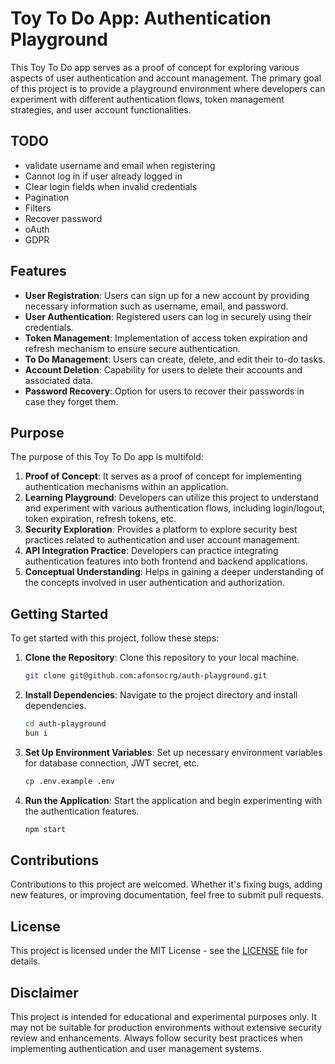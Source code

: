 # Toy To Do App: Authentication Playground

This Toy To Do app serves as a proof of concept for exploring various aspects of user authentication and account management. The primary goal of this project is to provide a playground environment where developers can experiment with different authentication flows, token management strategies, and user account functionalities.

## TODO
 - validate username and email when registering
 - Cannot log in if user already logged in
 - Clear login fields when invalid credentials
 - Pagination
 - Filters
 - Recover password
 - oAuth
 - GDPR

## Features

- **User Registration**: Users can sign up for a new account by providing necessary information such as username, email, and password.
- **User Authentication**: Registered users can log in securely using their credentials.
- **Token Management**: Implementation of access token expiration and refresh mechanism to ensure secure authentication.
- **To Do Management**: Users can create, delete, and edit their to-do tasks.
- **Account Deletion**: Capability for users to delete their accounts and associated data.
- **Password Recovery**: Option for users to recover their passwords in case they forget them.

## Purpose

The purpose of this Toy To Do app is multifold:

1. **Proof of Concept**: It serves as a proof of concept for implementing authentication mechanisms within an application.
2. **Learning Playground**: Developers can utilize this project to understand and experiment with various authentication flows, including login/logout, token expiration, refresh tokens, etc.
3. **Security Exploration**: Provides a platform to explore security best practices related to authentication and user account management.
4. **API Integration Practice**: Developers can practice integrating authentication features into both frontend and backend applications.
5. **Conceptual Understanding**: Helps in gaining a deeper understanding of the concepts involved in user authentication and authorization.

## Getting Started

To get started with this project, follow these steps:

1. **Clone the Repository**: Clone this repository to your local machine.
   ```bash
   git clone git@github.com:afonsocrg/auth-playground.git
   ```

2. **Install Dependencies**: Navigate to the project directory and install dependencies.
   ```bash
   cd auth-playground
   bun i
   ```

3. **Set Up Environment Variables**: Set up necessary environment variables for database connection, JWT secret, etc.
   ```bash
   cp .env.example .env
   ```

4. **Run the Application**: Start the application and begin experimenting with the authentication features.
   ```bash
   npm start
   ```

## Contributions

Contributions to this project are welcomed. Whether it's fixing bugs, adding new features, or improving documentation, feel free to submit pull requests.

## License

This project is licensed under the MIT License - see the [LICENSE](https://github.com/afonsocrg/auth-playground/blob/main/LICENSE) file for details.

## Disclaimer

This project is intended for educational and experimental purposes only. It may not be suitable for production environments without extensive security review and enhancements. Always follow security best practices when implementing authentication and user management systems.